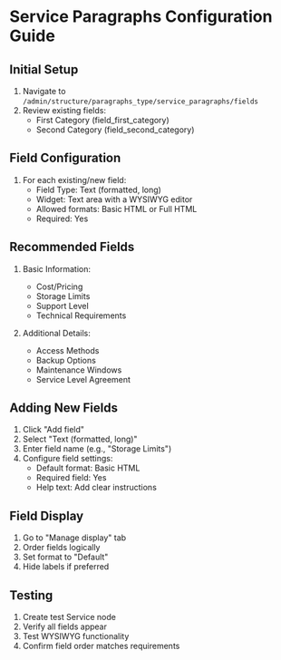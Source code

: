 # Service Paragraphs Configuration Guide

## Initial Setup
1. Navigate to `/admin/structure/paragraphs_type/service_paragraphs/fields`
2. Review existing fields:
   - First Category (field_first_category)
   - Second Category (field_second_category)

## Field Configuration
1. For each existing/new field:
   - Field Type: Text (formatted, long)
   - Widget: Text area with a WYSIWYG editor
   - Allowed formats: Basic HTML or Full HTML
   - Required: Yes

## Recommended Fields
1. Basic Information:
   - Cost/Pricing
   - Storage Limits
   - Support Level
   - Technical Requirements

2. Additional Details:
   - Access Methods
   - Backup Options
   - Maintenance Windows
   - Service Level Agreement

## Adding New Fields
1. Click "Add field"
2. Select "Text (formatted, long)"
3. Enter field name (e.g., "Storage Limits")
4. Configure field settings:
   - Default format: Basic HTML
   - Required field: Yes
   - Help text: Add clear instructions

## Field Display
1. Go to "Manage display" tab
2. Order fields logically
3. Set format to "Default"
4. Hide labels if preferred

## Testing
1. Create test Service node
2. Verify all fields appear
3. Test WYSIWYG functionality
4. Confirm field order matches requirements
